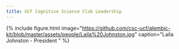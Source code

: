 ```yaml
---
title: UCF Cognitive Science Club Leadership
---
```


{% include figure.html image="https://github.com/csc-ucf/alembic-kit/blob/master/assets/people/Laila%20Johnston.jpg" caption="Laila Johnston - President " %}

